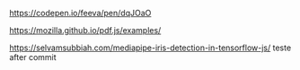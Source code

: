 https://codepen.io/feeva/pen/dqJOaO

https://mozilla.github.io/pdf.js/examples/

https://selvamsubbiah.com/mediapipe-iris-detection-in-tensorflow-js/
teste after commit